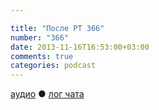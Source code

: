 ```yaml
---

title: "После РТ 366"
number: "366"
date: 2013-11-16T16:53:00+03:00
comments: true
categories: podcast 
---
```

[аудио](http://cdn.radio-t.com/rt366post.mp3) ● [лог чата](http://chat.radio-t.com/logs/radio-t-366.html) <audio src="http://cdn.radio-t.com/rt366post.mp3" preload="none">
